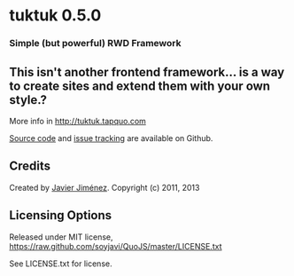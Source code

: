# tuktuk 0.5.0
### Simple (but powerful) RWD Framework

## This isn't another frontend framework... is a way to create sites and extend them with your own style.?
More info in http://tuktuk.tapquo.com

[Source code](https://github.com/soyjavi/tuktuk) and [issue tracking](https://github.com/soyjavi/tuktuk/issues) are available on Github.

## Credits
Created by [Javier Jiménez](http://twitter.com/soyjavi).
Copyright (c) 2011, 2013

## Licensing Options
Released under MIT license, https://raw.github.com/soyjavi/QuoJS/master/LICENSE.txt

See LICENSE.txt for license.
